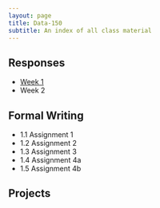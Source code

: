 ```yaml
---
layout: page
title: Data-150
subtitle: An index of all class material
---
```


## Responses

   * [Week 1](https://bryanhuffman.github.io/2020-08-25-humble/)
   * Week 2
   
## Formal Writing

   * 1.1 Assignment 1
   * 1.2 Assignment 2
   * 1.3 Assignment 3
   * 1.4 Assignment 4a
   * 1.5 Assignment 4b
   
## Projects
